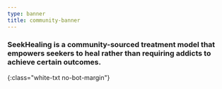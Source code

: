 ```yaml
---
type: banner
title: community-banner
---
```


### SeekHealing is a community-sourced treatment model that empowers seekers to heal rather than requiring addicts to achieve certain outcomes.
{:class="white-txt no-bot-margin"}
